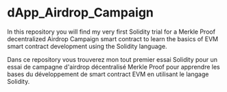 # dApp_Airdrop_Campaign

In this repository you will find my very first Solidity trial for a Merkle Proof decentralized Airdrop Campaign smart contract to learn the basics of EVM smart contract development using the Solidity language.

Dans ce repository vous trouverez mon tout premier essai Solidity pour un essai de campagne d'airdrop décentralisé Merkle Proof pour apprendre les bases du développement de smart contract EVM en utilisant le langage Solidity.
